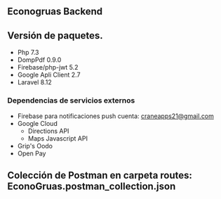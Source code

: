 ## Econogruas Backend

## Versión de paquetes.
* Php 7.3
* DompPdf 0.9.0
* Firebase/php-jwt 5.2
* Google Apli Client 2.7
* Laravel 8.12

### Dependencias de servicios externos
* Firebase para notificaciones push cuenta: craneapps21@gmail.com
* Google Cloud
    * Directions API
    * Maps Javascript API
* Grip's Oodo
* Open Pay

## Colección de Postman en carpeta routes: EconoGruas.postman_collection.json
